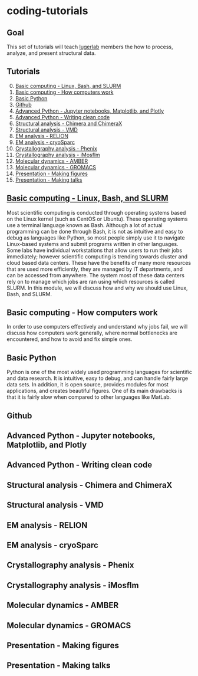 # coding-tutorials
## Goal
This set of tutorials will teach [lugerlab](https://lugerlab.org/) members the how to process, analyze, and present structural data.
## Tutorials
0. [Basic computing - Linux, Bash, and SLURM](https://github.com/Luger-Lab/coding-tutorials/#basic-computing---linux-bash-and-slurm)
0. [Basic computing - How computers work](https://github.com/Luger-Lab/coding-tutorials/#basic-computing---how-computers-work)
0. [Basic Python](https://github.com/Luger-Lab/coding-tutorials/#basic-python)
0. [Github](https://github.com/Luger-Lab/coding-tutorials/#github)
0. [Advanced Python - Jupyter notebooks, Matplotlib, and Plotly](https://github.com/Luger-Lab/coding-tutorials/#advanced-python---jupyter-notebooks-matplotlib-and-plotly)
0. [Advanced Python - Writing clean code](https://github.com/Luger-Lab/coding-tutorials/#advanced-python---writing-clean-code)
0. [Structural analysis - Chimera and ChimeraX](https://github.com/Luger-Lab/coding-tutorials/#structural-analysis---chimera-and-chimerax)
0. [Structural analysis - VMD](https://github.com/Luger-Lab/coding-tutorials/#structural-analysis---vmd)
0. [EM analysis - RELION](https://github.com/Luger-Lab/coding-tutorials/#em-analysis---relion)
0. [EM analysis - cryoSparc](https://github.com/Luger-Lab/coding-tutorials/#em-analysis---cryosparc)
0. [Crystallography analysis - Phenix](https://github.com/Luger-Lab/coding-tutorials/#crystallography-analysis---phenix)
0. [Crystallography analysis - iMosflm](https://github.com/Luger-Lab/coding-tutorials/#crystallography-analysis---imosflm)
0. [Molecular dynamics - AMBER](https://github.com/Luger-Lab/coding-tutorials/#molecular-dynamics---amber)
0. [Molecular dynamics - GROMACS](https://github.com/Luger-Lab/coding-tutorials/#molecular-dynamics---gromacs)
0. [Presentation - Making figures](https://github.com/Luger-Lab/coding-tutorials/#presentation---making-figures)
0. [Presentation - Making talks](https://github.com/Luger-Lab/coding-tutorials/#presentation---making-talks)

## [Basic computing - Linux, Bash, and SLURM](https://github.com/Luger-Lab/coding-tutorials/tree/main/basic_computing)
Most scientific computing is conducted through operating systems based on the Linux kernel (such as CentOS or Ubuntu). These operating systems use a terminal language known as Bash. Although a lot of actual programming can be done through Bash, it is not as intuitive and easy to debug as languages like Python, so most people simply use it to navigate Linux-based systems and submit programs written in other languages. Some labs have individual workstations that allow users to run their jobs immediately; however scientific computing is trending towards cluster and cloud based data centers. These have the benefits of many more resources that are used more efficiently, they are managed by IT departments, and can be accessed from anywhere. The system most of these data centers rely on to manage which jobs are ran using which resources is called SLURM. In this module, we will discuss how and why we should use Linux, Bash, and SLURM.

## Basic computing - How computers work
In order to use computers effectively and understand why jobs fail, we will discuss how computers work generally, where normal bottlenecks are encountered, and how to avoid and fix simple ones.

## Basic Python
Python is one of the most widely used programming languages for scientific and data research. It is intuitive, easy to debug, and can handle fairly large data sets. In addition, it is open source, provides modules for most applications, and creates beautiful figures. One of its main drawbacks is that it is fairly slow when compared to other languages like MatLab.

## Github
## Advanced Python - Jupyter notebooks, Matplotlib, and Plotly
## Advanced Python - Writing clean code
## Structural analysis - Chimera and ChimeraX
## Structural analysis - VMD
## EM analysis - RELION
## EM analysis - cryoSparc
## Crystallography analysis - Phenix
## Crystallography analysis - iMosflm
## Molecular dynamics - AMBER
## Molecular dynamics - GROMACS
## Presentation - Making figures
## Presentation - Making talks
